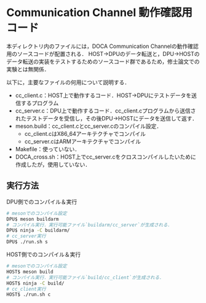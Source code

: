 # Communication Channel 動作確認用コード

本ディレクトリ内のファイルには，DOCA Communication Channelの動作確認用のソースコードが配置される．
HOST→DPUのデータ転送と，DPU→HOSTのデータ転送の実装をテストするためのソースコード群であるため，修士論文での実験とは無関係．

以下に，主要なファイルの何用について説明する．

- cc_client.c：HOST上で動作するコード．HOST→DPUにテストデータを送信するプログラム
- cc_server.c：DPU上で動作するコード．cc_client.cプログラムから送信されたテストデータを受信し，その後DPU→HOSTにデータを送信して返す．
- meson.build：cc_client.cとcc_server.cのコンパイル設定．
  - cc_client.cはX86_64アーキテクチャでコンパイル
  - cc_server.cはARMアーキテクチャでコンパイル
- Makefile：使っていない．
- DOCA_cross.sh：HOST上でcc_server.cをクロスコンパイルしたいために作成したが，使用していない．

## 実行方法

DPU側でのコンパイル＆実行
```bash
# mesonでのコンパイル設定
DPU$ meson buildarm
# コンパイル実行．実行可能ファイル`buildarm/cc_server`が生成される．
DPU$ ninja -C buildarm/
# cc_server実行
DPU$ ./run.sh s
```

HOST側でのコンパイル＆実行
```bash
# mesonでのコンパイル設定
HOST$ meson build
# コンパイル実行．実行可能ファイル`build/cc_client`が生成される．
HOST$ ninja -C build/
# cc_client実行
HOST$ ./run.sh c
```
